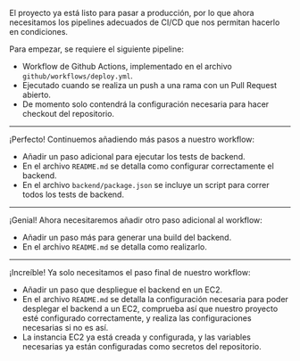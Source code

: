 El proyecto ya está listo para pasar a producción, por lo que ahora necesitamos los pipelines adecuados de CI/CD que nos permitan hacerlo en condiciones.

Para empezar, se requiere el siguiente pipeline:

- Workflow de Github Actions, implementado en el archivo `github/workflows/deploy.yml`.
- Ejecutado cuando se realiza un push a una rama con un Pull Request abierto.
- De momento solo contendrá la configuración necesaria para hacer checkout del repositorio.

---

¡Perfecto! Continuemos añadiendo más pasos a nuestro workflow:

- Añadir un paso adicional para ejecutar los tests de backend.
- En el archivo `README.md` se detalla como configurar correctamente el backend.
- En el archivo `backend/package.json` se incluye un script para correr todos los tests de backend.

---

¡Genial! Ahora necesitaremos añadir otro paso adicional al workflow:

- Añadir un paso más para generar una build del backend.
- En el archivo `README.md` se detalla como realizarlo.

---

¡Increíble! Ya solo necesitamos el paso final de nuestro workflow:

- Añadir un paso que despliegue el backend en un EC2.
- En el archivo `README.md` se detalla la configuración necesaria para poder desplegar el backend a un EC2, comprueba así que nuestro proyecto esté configurado correctamente, y realiza las configuraciones necesarias si no es así.
- La instancia EC2 ya está creada y configurada, y las variables necesarias ya están configuradas como secretos del repositorio.

